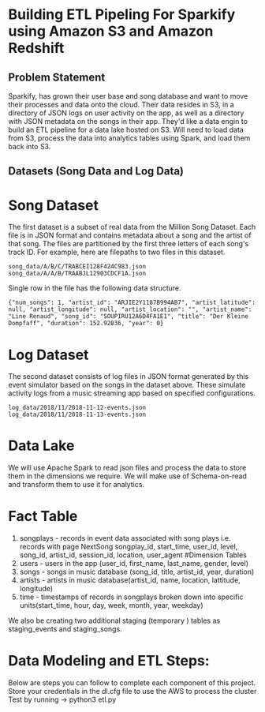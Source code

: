 # Building ETL Pipeling For Sparkify using Amazon S3 and Amazon Redshift

## Problem Statement

Sparkify, has grown their user base and song database and want to move their processes and data onto the cloud. Their data resides in S3, in a directory of JSON logs on user activity on the app, as well as a directory with JSON metadata on the songs in their app.
They'd like a data engin to build an ETL pipeline for a data lake hosted on S3. Will need to load data from S3, process the data into analytics tables using Spark, and load them back into S3. 


## Datasets (Song Data and Log Data)

# Song Dataset
The first dataset is a subset of real data from the Million Song Dataset. Each file is in JSON format and contains metadata about a song and the artist of that song. The files are partitioned by the first three letters of each song's track ID. For example, here are filepaths to two files in this dataset.

    song_data/A/B/C/TRABCEI128F424C983.json
    song_data/A/A/B/TRAABJL12903CDCF1A.json

Single row in the file has the following data structure.

    {"num_songs": 1, "artist_id": "ARJIE2Y1187B994AB7", "artist_latitude": null, "artist_longitude": null, "artist_location": "", "artist_name": "Line Renaud", "song_id": "SOUPIRU12A6D4FA1E1", "title": "Der Kleine Dompfaff", "duration": 152.92036, "year": 0}

# Log Dataset
The second dataset consists of log files in JSON format generated by this event simulator based on the songs in the dataset above. These simulate activity logs from a music streaming app based on specified configurations.

    log_data/2018/11/2018-11-12-events.json
    log_data/2018/11/2018-11-13-events.json

# Data Lake
We will use Apache Spark to read json files and process the data to store them in the dimensions we require. We will make use of Schema-on-read and transform them to use it for analytics.


# Fact Table
1. songplays - records in event data associated with song plays i.e. records with page NextSong
                songplay_id, start_time, user_id, level, song_id, artist_id, session_id, location, user_agent
#Dimension Tables
1. users - users in the app (user_id, first_name, last_name, gender, level)
2. songs - songs in music database (song_id, title, artist_id, year, duration)
3. artists - artists in music database(artist_id, name, location, lattitude, longitude)
4. time - timestamps of records in songplays broken down into specific units(start_time, hour, day, week, month, year, weekday)

We also be creating two additional staging (temporary ) tables as staging_events and staging_songs.


# Data Modeling and ETL Steps:
Below are steps you can follow to complete each component of this project.
Store your credentials in the dl.cfg file to use the AWS to process the cluster
Test by running -> python3 etl.py